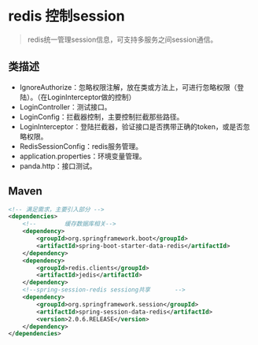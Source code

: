 # redis 控制session

> redis统一管理session信息，可支持多服务之间session通信。

## 类描述

- IgnoreAuthorize：忽略权限注解，放在类或方法上，可进行忽略权限（登陆）。（在LoginInterceptor做的控制）
- LoginController：测试接口。
- LoginConfig：拦截器控制，主要控制拦截那些路径。
- LoginInterceptor：登陆拦截器，验证接口是否携带正确的token，或是否忽略权限。
- RedisSessionConfig：redis服务管理。
- application.properties：环境变量管理。
- panda.http：接口测试。

## Maven

```xml
<!-- 满足需求，主要引入部分 -->
<dependencies>
    <!--        缓存数据库相关-->
    <dependency>
        <groupId>org.springframework.boot</groupId>
        <artifactId>spring-boot-starter-data-redis</artifactId>
    </dependency>
    <dependency>
        <groupId>redis.clients</groupId>
        <artifactId>jedis</artifactId>
    </dependency>
    <!--spring-session-redis sessiong共享       -->
    <dependency>
        <groupId>org.springframework.session</groupId>
        <artifactId>spring-session-data-redis</artifactId>
        <version>2.0.6.RELEASE</version>
    </dependency>
</dependencies>
```